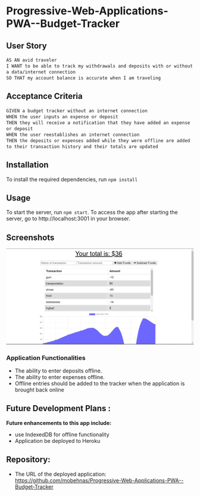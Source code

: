 # Progressive-Web-Applications-PWA--Budget-Tracker

## User Story
```
AS AN avid traveler
I WANT to be able to track my withdrawals and deposits with or without a data/internet connection
SO THAT my account balance is accurate when I am traveling 
```
## Acceptance Criteria
```
GIVEN a budget tracker without an internet connection
WHEN the user inputs an expense or deposit
THEN they will receive a notification that they have added an expense or deposit
WHEN the user reestablishes an internet connection
THEN the deposits or expenses added while they were offline are added to their transaction history and their totals are updated
```

## Installation

To install the required dependencies, run `npm install`

## Usage

To start the server, run `npm start`. To access the app after starting the server, go to http://localhost:3001 in your browser.



## Screenshots
![](public/images/Screenshot.png)

### Application Functionalities

- The ability to enter deposits offline.
- The ability to enter expenses offline.
- Offline entries should be added to the tracker when the application is brought back online

## Future Development Plans :
<b>Future enhancements to this app include:</b>
 - use IndexedDB for offline functionality
 - Application be deployed to Heroku


 ## Repository:
  * The URL of the deployed application: https://github.com/mobehnas/Progressive-Web-Applications-PWA--Budget-Tracker


